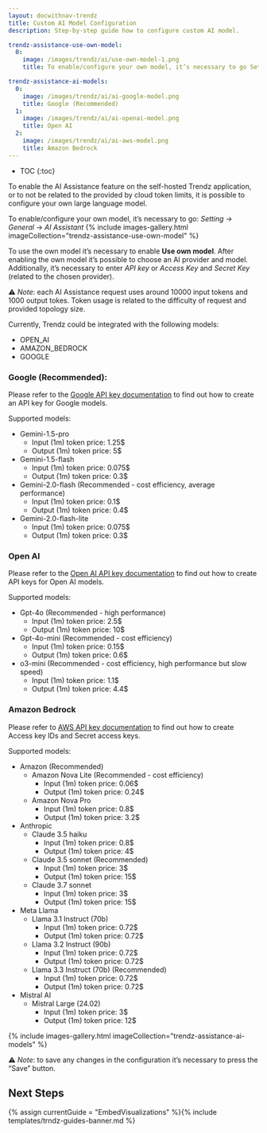 ```yaml
---
layout: docwithnav-trendz
title: Custom AI Model Configuration
description: Step-by-step guide how to configure custom AI model.

trendz-assistance-use-own-model:
  0:
    image: /images/trendz/ai/use-own-model-1.png
    title: To enable/configure your own model, it’s necessary to go Setting -> General -> AI Assistance

trendz-assistance-ai-models:
  0:
    image: /images/trendz/ai/ai-google-model.png
    title: Google (Recommended)
  1:
    image: /images/trendz/ai/ai-openai-model.png
    title: Open AI
  2:
    image: /images/trendz/ai/ai-aws-model.png
    title: Amazon Bedrock
---
```

* TOC
{:toc}

To enable the AI Assistance feature on the self-hosted Trendz application, or to not be related to the provided by cloud token limits, it is possible to configure your own large language model.

To enable/configure your own model, it’s necessary to go: *Setting* -> *General* -> *AI Assistant*
{% include images-gallery.html imageCollection="trendz-assistance-use-own-model" %}

To use the own model it’s necessary to enable **Use own model**. After enabling the own model it’s possible to choose an AI provider and model. Additionally, it’s necessary to enter *API key* or
*Access Key* and *Secret Key* (related to the chosen provider).

⚠️ *Note*: each AI Assistance request uses around 10000 input tokens and 1000 output tokes. Token usage is related to the difficulty of request and provided topology size.

Currently, Trendz could be integrated with the following models:
* OPEN_AI
* AMAZON_BEDROCK
* GOOGLE

### Google (Recommended):

Please refer to the [Google API key documentation](https://ai.google.dev/gemini-api/docs/api-key) to find out how to create an API key for Google models.

Supported models:
* Gemini-1.5-pro
  * Input (1m) token price: 1.25$
  * Output (1m) token price: 5$
* Gemini-1.5-flash
  * Input (1m) token price: 0.075$
  * Output (1m) token price: 0.3$
* Gemini-2.0-flash (Recommended - cost efficiency, average performance)
  * Input (1m) token price: 0.1$
  * Output (1m) token price: 0.4$
* Gemini-2.0-flash-lite
  * Input (1m) token price: 0.075$
  * Output (1m) token price: 0.3$

### Open AI

Please refer to the [Open AI API key documentation](https://platform.openai.com/api-keys) to find out how to create API keys for Open AI models.

Supported models:
* Gpt-4o (Recommended - high performance)
  * Input (1m) token price: 2.5$
  * Output (1m) token price: 10$
* Gpt-4o-mini (Recommended - cost efficiency)
  * Input (1m) token price: 0.15$
  * Output (1m) token price: 0.6$
* o3-mini (Recommended - cost efficiency, high performance but slow speed)
  * Input (1m) token price: 1.1$
  * Output (1m) token price: 4.4$

### Amazon Bedrock

Please refer to [AWS API key documentation](https://docs.aws.amazon.com/bedrock/latest/userguide/getting-started-api.html) to find out how to create Access key IDs and Secret access keys.

Supported models:
* Amazon (Recommended)
  * Amazon Nova Lite (Recommended - cost efficiency)
    * Input (1m) token price: 0.06$
    * Output (1m) token price: 0.24$
  * Amazon Nova Pro
    * Input (1m) token price: 0.8$
    * Output (1m) token price: 3.2$
* Anthropic
  * Claude 3.5 haiku
    * Input (1m) token price: 0.8$
    * Output (1m) token price: 4$
  * Claude 3.5 sonnet (Recommended)
    * Input (1m) token price: 3$
    * Output (1m) token price: 15$
  * Claude 3.7 sonnet
    * Input (1m) token price: 3$
    * Output (1m) token price: 15$
* Meta Llama
  * Llama 3.1 Instruct (70b)
    * Input (1m) token price: 0.72$
    * Output (1m) token price: 0.72$
  * Llama 3.2 Instruct (90b)
    * Input (1m) token price: 0.72$
    * Output (1m) token price: 0.72$
  * Llama 3.3 Instruct (70b) (Recommended)
    * Input (1m) token price: 0.72$
    * Output (1m) token price: 0.72$
* Mistral AI
  * Mistral Large (24.02)
    * Input (1m) token price: 3$
    * Output (1m) token price: 12$

{% include images-gallery.html imageCollection="trendz-assistance-ai-models" %}

⚠️ *Note*: to save any changes in the configuration it’s necessary to press the “Save” button.

## Next Steps

{% assign currentGuide = "EmbedVisualizations" %}{% include templates/trndz-guides-banner.md %}
